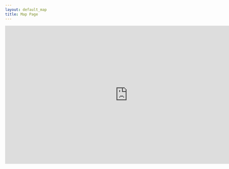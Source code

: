 ```yaml
---
layout: default_map
title: Map Page
---
```

<iframe width="800" height="450" frameborder="0" style="border:0"
src="https://www.google.com/maps/d/u/0/embed?mid=1NJFHYqXvK5VEexmTJYwfweEcCDYy5ACB" allowfullscreen>
</iframe>